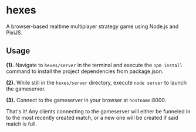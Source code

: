 # hexes
A browser-based realtime multiplayer strategy game using Node.js and PixiJS.

## Usage

__(1).__ Navigate to `hexes/server` in the terminal and execute the `npm install` command to install the project dependencies from package.json.

__(2).__ While still in the `hexes/server` directory, execute `node server` to launch the gameserver.

__(3).__ Connect to the gameserver in your browser at `hostname`:8000.

That's it! Any clients connecting to the gameserver will either be funneled in to the most recently created match, or a new one will be created if said match is full.
